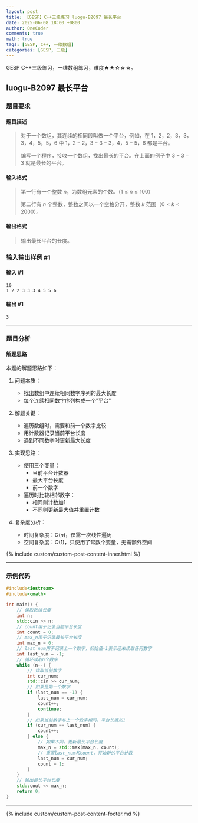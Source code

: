 ```yaml
---
layout: post
title: 【GESP】C++三级练习 luogu-B2097 最长平台
date: 2025-06-08 18:00 +0800
author: OneCoder
comments: true
math: true
tags: [GESP, C++, 一维数组]
categories: [GESP, 三级]
---
```

GESP C++三级练习，一维数组练习，难度★★☆☆☆。

<!--more-->

## luogu-B2097 最长平台

### 题目要求

#### 题目描述

>对于一个数组，其连续的相同段叫做一个平台，例如，在 $1$，$2$，$2$，$3$，$3$，$3$，$4$，$5$，$5$，$6$ 中 $1$，$2-2$，$3-3-3$，$4$，$5-5$，$6$ 都是平台。
>
>编写一个程序，接收一个数组，找出最长的平台。在上面的例子中 $3-3-3$ 就是最长的平台。

#### 输入格式

>第一行有一个整数 $n$，为数组元素的个数。（$1 \le n \le 100$）
>
>第二行有 $n$ 个整数，整数之间以一个空格分开，整数 $k$ 范围（$0<k<2000$）。

#### 输出格式

>输出最长平台的长度。

### 输入输出样例 #1

#### 输入 #1

```plaintext
10
1 2 2 3 3 3 4 5 5 6
```

#### 输出 #1

```plaintext
3
```

---

### 题目分析

#### 解题思路

本题的解题思路如下：

1. 问题本质：
   - 找出数组中连续相同数字序列的最大长度
   - 每个连续相同数字序列构成一个"平台"

2. 解题关键：
   - 遍历数组时，需要和前一个数字比较
   - 用计数器记录当前平台长度
   - 遇到不同数字时更新最大长度

3. 实现思路：
   - 使用三个变量：
     - 当前平台计数器
     - 最大平台长度
     - 前一个数字
   - 遍历时比较相邻数字：
     - 相同则计数加1
     - 不同则更新最大值并重置计数

4. 复杂度分析：
   - 时间复杂度：$O(n)$，仅需一次线性遍历
   - 空间复杂度：$O(1)$，只使用了常数个变量，无需额外空间

{% include custom/custom-post-content-inner.html %}

---

### 示例代码

```cpp
#include<iostream>
#include<cmath>

int main() {
    // 读取数组长度
    int n;
    std::cin >> n;
    // count用于记录当前平台长度
    int count = 0;
    // max_n用于记录最长平台长度
    int max_n = 0;
    // last_num用于记录上一个数字，初始值-1表示还未读取任何数字
    int last_num = -1;
    // 循环读取n个数字
    while (n--) {
        // 读取当前数字
        int cur_num;
        std::cin >> cur_num;
        // 如果是第一个数字
        if (last_num == -1) {
            last_num = cur_num;
            count++;
            continue;
        }
        // 如果当前数字与上一个数字相同，平台长度加1
        if (cur_num == last_num) {
            count++;
        } else {
            // 如果不同，更新最长平台长度
            max_n = std::max(max_n, count);
            // 重置last_num和count，开始新的平台计数
            last_num = cur_num;
            count = 1;
        }
    }
    // 输出最长平台长度
    std::cout << max_n;
    return 0;
}
```

---

{% include custom/custom-post-content-footer.md %}
